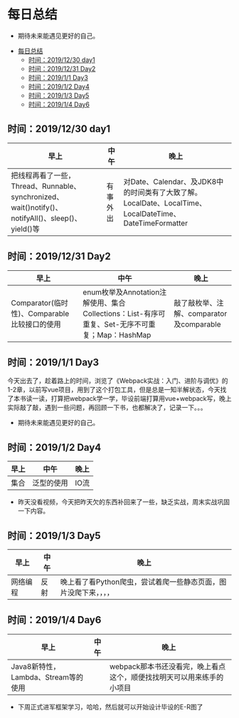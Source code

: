 # 每日总结

- 期待未来能遇见更好的自己。

<!-- TOC -->

- [每日总结](#每日总结)
    - [时间：2019/12/30 day1](#时间20191230-day1)
    - [时间：2019/12/31 Day2](#时间20191231-day2)
    - [时间：2019/1/1 Day3](#时间201911-day3)
    - [时间：2019/1/2 Day4](#时间201912-day4)
    - [时间：2019/1/3 Day5](#时间201913-day5)
    - [时间：2019/1/4 Day6](#时间201914-day6)

<!-- /TOC -->

## 时间：2019/12/30 day1

| 早上 | 中午 | 晚上 |
| ---- | ---- | ---- |
| 把线程再看了一些，Thread、Runnable、synchronized、wait()notify()、notifyAll()、sleep()、yield()等 | 有事外出 | 对Date、Calendar、及JDK8中的时间类有了大致了解。LocalDate、LocalTime、LocalDateTime、DateTimeFormatter |

## 时间：2019/12/31 Day2

| 早上 | 中午 | 晚上 |
| ---- | ---- | ---- |
| Comparator(临时性)、Comparable比较接口的使用 | enum枚举及Annotation注解使用、集合Collections：List-有序可重复、Set-无序不可重复；Map：HashMap | 敲了敲枚举、注解、comparator及comparable |

## 时间：2019/1/1 Day3

今天出去了，趁着路上的时间，浏览了《Webpack实战：入门、进阶与调优》的1-2章，以前写vue项目，用到了这个打包工具，但是总是一知半解状态，今天找了本书读一读，打算把webpack学一学，毕设前端打算用vue+webpack写，晚上实际敲了敲，遇到一些问题，再回顾一下书，也都解决了，记录一下。。。

- 期待未来能遇见更好的自己。

## 时间：2019/1/2 Day4

| 早上 | 中午 | 晚上 |
| ---- | ---- | ---- |
| 集合 | 泛型的使用 | IO流 |

- 昨天没看视频，今天把昨天欠的东西补回来了一些，缺乏实战，周末实战巩固一下内容。

## 时间：2019/1/3 Day5

| 早上 | 中午 | 晚上 |
| ---- | ---- | ---- |
| 网络编程 | 反射 | 晚上看了看Python爬虫，尝试着爬一些静态页面，图片没爬下来，，，， |

## 时间：2019/1/4 Day6

| 早上 | 中午 | 晚上 |
| ---- | ---- | ---- |
| Java8新特性，Lambda、Stream等的使用| | webpack那本书还没看完，晚上看点这个，顺便找找明天可以用来练手的小项目 |

- 下周正式进军框架学习，哈哈，然后就可以开始设计毕设的E-R图了
